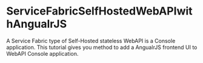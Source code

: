 # ServiceFabricSelfHostedWebAPIwithAngualrJS
A Service Fabric type of Self-Hosted stateless WebAPI is a Console application. This tutorial gives you method to add a AngualrJS frontend UI to WebAPI Console application.
